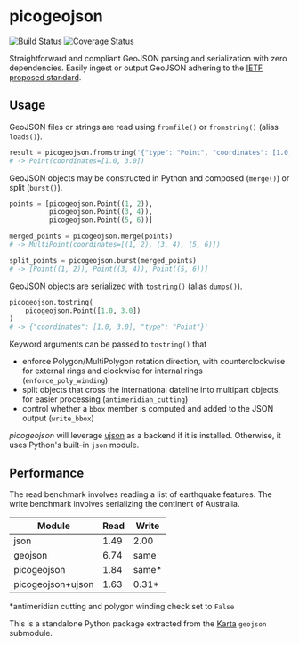 # picogeojson

[![Build Status](https://travis-ci.org/fortyninemaps/picogeojson.svg?branch=master)](https://travis-ci.org/fortyninemaps/picogeojson)
[![Coverage Status](https://coveralls.io/repos/github/fortyninemaps/picogeojson/badge.svg?branch=master)](https://coveralls.io/github/fortyninemaps/picogeojson?branch=master)

Straightforward and compliant GeoJSON parsing and serialization with zero
dependencies. Easily ingest or output GeoJSON adhering to the
[IETF proposed standard](https://tools.ietf.org/html/rfc7946).

## Usage

GeoJSON files or strings are read using `fromfile()` or `fromstring()` (alias
`loads()`).

```python
result = picogeojson.fromstring('{"type": "Point", "coordinates": [1.0, 3.0]}')
# -> Point(coordinates=[1.0, 3.0])
```

GeoJSON objects may be constructed in Python and composed (`merge()`) or split
(`burst()`).

```python
points = [picogeojson.Point((1, 2)),
          picogeojson.Point((3, 4)),
          picogeojson.Point((5, 6))]

merged_points = picogeojson.merge(points)
# -> MultiPoint(coordinates=[(1, 2), (3, 4), (5, 6)])

split_points = picogeojson.burst(merged_points)
# -> [Point((1, 2)), Point((3, 4)), Point((5, 6))]
```

GeoJSON objects are serialized with `tostring()` (alias `dumps()`).

```python
picogeojson.tostring(
    picogeojson.Point([1.0, 3.0])
)
# -> {"coordinates": [1.0, 3.0], "type": "Point"}'
```

Keyword arguments can be passed to `tostring()` that
- enforce Polygon/MultiPolygon rotation direction, with counterclockwise for
  external rings and clockwise for internal rings (`enforce_poly_winding`)
- split objects that cross the international dateline into multipart objects,
  for easier processing (`antimeridian_cutting`)
- control whether a `bbox` member is computed and added to the JSON output
  (`write_bbox`)

*picogeojson* will leverage [ujson](https://pypi.python.org/pypi/ujson) as a
backend if it is installed. Otherwise, it uses Python's built-in `json` module.

## Performance

The read benchmark involves reading a list of earthquake features. The write
benchmark involves serializing the continent of Australia.


|Module             |Read   |Write  |
|-------------------|-------|-------|
|json               |1.49   |2.00   |
|geojson            |6.74   |same   |
|picogeojson        |1.84   |same\* |
|picogeojson+ujson  |1.63   |0.31\* |

\*antimeridian cutting and polygon winding check set to `False`

This is a standalone Python package extracted from the
[Karta](https://karta.fortyninemaps.com) `geojson` submodule.
